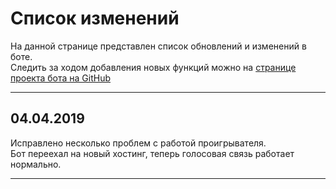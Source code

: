 # Список изменений

На данной странице представлен список обновлений и изменений в боте.  
Следить за ходом добавления новых функций можно на [странице проекта бота на GitHub](https://github.com/FlameInTheDark/dtbot/projects/1)

---

## 04.04.2019

Исправлено несколько проблем с работой проигрывателя.  
Бот переехал на новый хостинг, теперь голосовая связь работает нормально.

---

